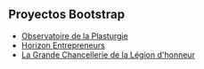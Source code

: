 ## Proyectos Bootstrap

* [Observatoire de la Plasturgie](http://www.observatoire-plasturgie.com/)
* [Horizon Entrepreneurs](http://blog.horizonentrepreneurs.fr/)
* [La Grande Chancellerie de la Légion d'honneur](http://www.legiondhonneur.fr/fr)
